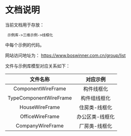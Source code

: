# 文档说明

当前文档用于存放：

     示例库->三维示例->线框化

中每个示例的代码。

网站访问地址为：
  https://www.boswinner.com.cn/group/list



文件与示例库模型对应关系如下：

|          文件名称          |   对应示例   |
| :--------------------: | :------: |
|   ComponentWireFrame   |  构件线框化   |
| TypeComponentWireFrame |  构件组线框化  |
|     HouseWireFrame     | 住房类-线框化  |
|    OfficeWireFrame     | 办公区类-线框化 |
|    CompanyWireFrame    | 厂房类-线框化  |
